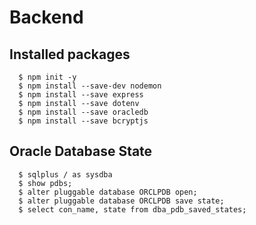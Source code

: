 # Backend

## Installed packages

```
  $ npm init -y
  $ npm install --save-dev nodemon
  $ npm install --save express
  $ npm install --save dotenv
  $ npm install --save oracledb
  $ npm install --save bcryptjs
```

## Oracle Database State

```
  $ sqlplus / as sysdba
  $ show pdbs;
  $ alter pluggable database ORCLPDB open;
  $ alter pluggable database ORCLPDB save state;
  $ select con_name, state from dba_pdb_saved_states;
```
